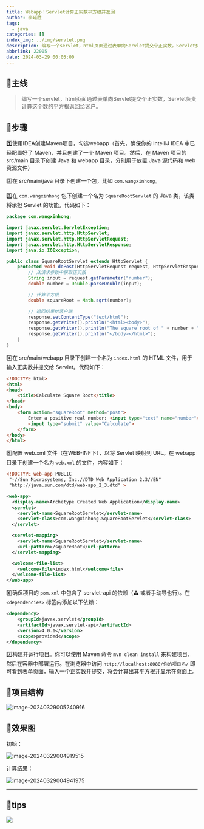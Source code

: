```yaml
---
title: Webapp：Servlet计算正实数平方根并返回
author: 李延胜
tags:
  - java
categories: []
index_img: ../img/servlet.png
description: 编写一个servlet，html页面通过表单向Servlet提交个正实数，Servlet负责计算这个数的平方根返回给客户。
abbrlink: 22005
date: 2024-03-29 00:05:00
---
```

## 🎈主线
> 编写一个servlet，html页面通过表单向Servlet提交个正实数，Servlet负责计算这个数的平方根返回给客户。

## 📌步骤

1️⃣使用IDEA创建Maven项目，勾选webapp（首先，确保你的 IntelliJ IDEA 中已经配置好了 Maven，并且创建了一个 Maven 项目。然后，在 Maven 项目的 src/main 目录下创建 Java 和 webapp 目录，分别用于放置 Java 源代码和 web 资源文件）

2️⃣在 src/main/java 目录下创建一个包，比如 `com.wangxinhong`。

3️⃣在 `com.wangxinhong` 包下创建一个名为 `SquareRootServlet` 的 Java 类，该类将承担 Servlet 的功能。代码如下：

```java
package com.wangxinhong;

import javax.servlet.ServletException;
import javax.servlet.http.HttpServlet;
import javax.servlet.http.HttpServletRequest;
import javax.servlet.http.HttpServletResponse;
import java.io.IOException;

public class SquareRootServlet extends HttpServlet {
    protected void doPost(HttpServletRequest request, HttpServletResponse response) throws ServletException, IOException {
        // 从请求参数中获取正实数
        String input = request.getParameter("number");
        double number = Double.parseDouble(input);

        // 计算平方根
        double squareRoot = Math.sqrt(number);

        // 返回结果给客户端
        response.setContentType("text/html");
        response.getWriter().println("<html><body>");
        response.getWriter().println("The square root of " + number + " is: " + squareRoot);
        response.getWriter().println("</body></html>");
    }
}
```

4️⃣在 src/main/webapp 目录下创建一个名为 `index.html` 的 HTML 文件，用于输入正实数并提交给 Servlet。代码如下：

```html
<!DOCTYPE html>
<html>
<head>
    <title>Calculate Square Root</title>
</head>
<body>
    <form action="squareRoot" method="post">
        Enter a positive real number: <input type="text" name="number">
        <input type="submit" value="Calculate">
    </form>
</body>
</html>
```

5️⃣配置 web.xml 文件（在WEB-INF下），以将 Servlet 映射到 URL。在 webapp 目录下创建一个名为 `web.xml` 的文件，内容如下：

```xml
<!DOCTYPE web-app PUBLIC
 "-//Sun Microsystems, Inc.//DTD Web Application 2.3//EN"
 "http://java.sun.com/dtd/web-app_2_3.dtd" >

<web-app>
  <display-name>Archetype Created Web Application</display-name>
  <servlet>
    <servlet-name>SquareRootServlet</servlet-name>
    <servlet-class>com.wangxinhong.SquareRootServlet</servlet-class>
  </servlet>

  <servlet-mapping>
    <servlet-name>SquareRootServlet</servlet-name>
    <url-pattern>/squareRoot</url-pattern>
  </servlet-mapping>

  <welcome-file-list>
    <welcome-file>index.html</welcome-file>
  </welcome-file-list>
</web-app>

```

6️⃣确保项目的 `pom.xml` 中包含了 servlet-api 的依赖（⚠  或者手动导也行)。在 `<dependencies>` 标签内添加以下依赖：

```xml
<dependency>
    <groupId>javax.servlet</groupId>
    <artifactId>javax.servlet-api</artifactId>
    <version>4.0.1</version>
    <scope>provided</scope>
</dependency>
```

7️⃣构建并运行项目。你可以使用 Maven 命令 `mvn clean install` 来构建项目，然后在容器中部署运行。在浏览器中访问 `http://localhost:8080/你的项目名/` 即可看到表单页面，输入一个正实数并提交，将会计算出其平方根并显示在页面上。

## 🙌项目结构

![image-20240329005240916](http://liyansheng.top/typora/image-20240329005240916.png)

## 🎨效果图

初始：

![image-20240329004919515](http://liyansheng.top/typora/image-20240329004919515.png)

计算结果：

![image-20240329004941975](http://liyansheng.top/typora/image-20240329004941975.png)

------

## 📢tips
![](http://liyansheng.top/typora/ad.jpg)
